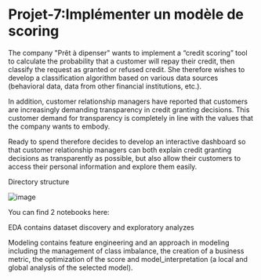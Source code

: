 # Projet-7:Implémenter un modèle de scoring
The company "Prêt à dipenser" wants to implement a “credit scoring” tool to calculate the probability that a customer will repay their credit, then classify the request as granted or refused credit. She therefore wishes to develop a classification algorithm based on various data sources (behavioral data, data from other financial institutions, etc.).

In addition, customer relationship managers have reported that customers are increasingly demanding transparency in credit granting decisions. This customer demand for transparency is completely in line with the values ​​that the company wants to embody.

Ready to spend therefore decides to develop an interactive dashboard so that customer relationship managers can both explain credit granting decisions as transparently as possible, but also allow their customers to access their personal information and explore them easily.

Directory structure

![image](https://user-images.githubusercontent.com/96344546/159187947-e9aa0d17-7702-420c-b895-7d9371f2b3fe.png)


You can find 2 notebooks here:

EDA contains dataset discovery and exploratory analyzes

Modeling contains feature engineering and an approach in modeling including the management of class imbalance, the creation of a business metric, the optimization of the score and model_interpretation (a local and global analysis of the selected model).

